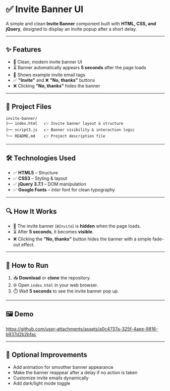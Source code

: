 
# ✅ Invite Banner UI

A simple and clean **Invite Banner** component built with **HTML, CSS, and jQuery**, designed to display an invite popup after a short delay.

---

## ✨ Features

* 🎯 Clean, modern invite banner UI
* ⏳ Banner automatically appears **5 seconds** after the page loads
* 📧 Shows example invite email tags
* ✅ **"Invite"** and ❌ **"No, thanks"** buttons
* ❌ Clicking **"No, thanks"** hides the banner

---

## 📁 Project Files

```
invite-banner/
├── index.html   👉 Invite banner layout & structure
├── script3.js   👉 Banner visibility & interaction logic
└── README.md    👉 Project description file
```

---

## 🛠️ Technologies Used

* ✅ **HTML5** – Structure
* ✅ **CSS3** – Styling & layout
* ✅ **jQuery 3.7.1** – DOM manipulation
* ✅ **Google Fonts** – *Inter* font for clean typography

---

## 🔍 How It Works

* 🔹 The invite banner (`#Invite`) is **hidden** when the page loads.
* ⏳ After **5 seconds**, it becomes **visible**.
* ❌ Clicking the **"No, thanks"** button hides the banner with a simple fade-out effect.

---

## 🚀 How to Run

1. 📥 **Download** or **clone** the repository.
2. 🌐 Open `index.html` in your web browser.
3. ⏱️ Wait **5 seconds** to see the invite banner pop up.

---

## 🖼️ Demo


https://github.com/user-attachments/assets/a0c4737a-325f-4aee-9816-b937d2b2bfac

---

## 🔮 Optional Improvements

* Add animation for smoother banner appearance
* Make the banner reappear after a delay if no action is taken
* Customize invite emails dynamically
* Add dark/light mode toggle
